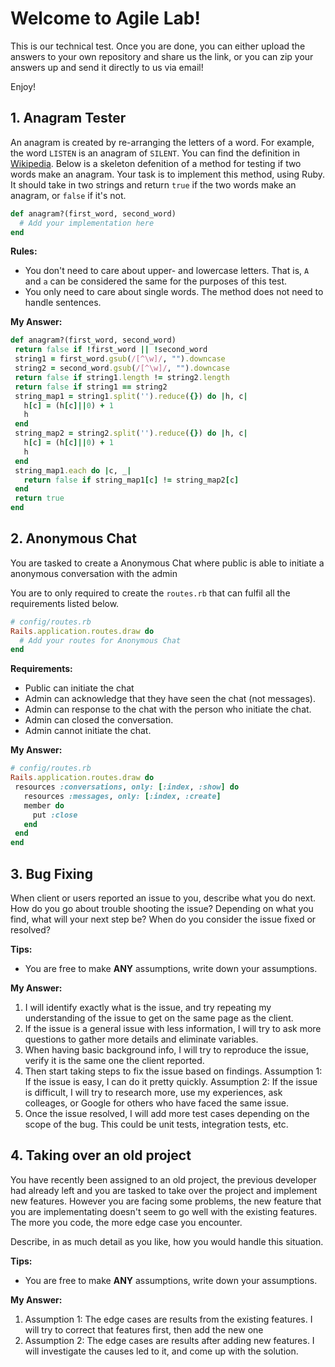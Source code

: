 # Welcome to Agile Lab!

This is our technical test. Once you are done, you can either upload the answers to your own repository and share us the link, or you can zip your answers up and send it directly to us via email!

Enjoy!

## 1. Anagram Tester

An anagram is created by re-arranging the letters of a word. For example, the word `LISTEN` is an anagram of `SILENT`.
You can find the definition in [Wikipedia](https://en.wikipedia.org/wiki/Anagram).
Below is a skeleton defenition of a method for testing if two words make an anagram. Your task is to implement this
method, using Ruby. It should take in two strings and return `true` if the two words make an anagram, or `false` if it's not.

```ruby
def anagram?(first_word, second_word)
  # Add your implementation here
end
```

**Rules:**
 - You don't need to care about upper- and lowercase letters. That is, `A` and `a` can be considered the same for the purposes of this test.
 - You only need to care about single words. The method does not need to handle sentences.
 
 **My Answer:**
 ```ruby
def anagram?(first_word, second_word)
  return false if !first_word || !second_word
  string1 = first_word.gsub(/[^\w]/, "").downcase
  string2 = second_word.gsub(/[^\w]/, "").downcase
  return false if string1.length != string2.length
  return false if string1 == string2
  string_map1 = string1.split('').reduce({}) do |h, c|
    h[c] = (h[c]||0) + 1
    h
  end
  string_map2 = string2.split('').reduce({}) do |h, c|
    h[c] = (h[c]||0) + 1
    h
  end
  string_map1.each do |c, _|
    return false if string_map1[c] != string_map2[c]
  end
  return true
end
```
 
## 2. Anonymous Chat

You are tasked to create a Anonymous Chat where public is able to initiate a anonymous conversation with the admin

You are to only required to create the `routes.rb` that can fulfil all the requirements listed below.

```ruby
# config/routes.rb
Rails.application.routes.draw do
  # Add your routes for Anonymous Chat
end
```

**Requirements:**
 - Public can initiate the chat
 - Admin can acknowledge that they have seen the chat (not messages).
 - Admin can response to the chat with the person who initiate the chat.
 - Admin can closed the conversation.
 - Admin cannot initiate the chat.

 **My Answer:**
 ```ruby
# config/routes.rb
Rails.application.routes.draw do
  resources :conversations, only: [:index, :show] do
    resources :messages, only: [:index, :create]
    member do
      put :close
    end
  end
end
```

## 3. Bug Fixing

When client or users reported an issue to you, describe what you do next.
How do you go about trouble shooting the issue? Depending on what you find, what will your next step be? When do you
consider the issue fixed or resolved?

**Tips:**
- You are free to make **ANY** assumptions, write down your assumptions.

**My Answer:**
1. I will identify exactly what is the issue, and try repeating my understanding of the issue to get on the same page as the client.
2. If the issue is a general issue with less information, I will try to ask more questions to gather more details and eliminate variables.
3. When having basic background info, I will try to reproduce the issue, verify it is the same one the client reported.
4. Then start taking steps to fix the issue based on findings.
Assumption 1: If the issue is easy, I can do it pretty quickly.
Assumption 2: If the issue is difficult, I will try to research more, use my experiences, ask colleages, or Google for others who have faced the same issue.
5. Once the issue resolved, I will add more test cases depending on the scope of the bug. This could be unit tests, integration tests, etc.

## 4. Taking over an old project

You have recently been assigned to an old project, the previous developer had already left and you are tasked to take over the project and implement new features.
However you are facing some problems, the new feature that you are implementating doesn't seem to go well with the existing features.
The more you code, the more edge case you encounter.

Describe, in as much detail as you like, how you would handle this situation.

**Tips:**
- You are free to make **ANY** assumptions, write down your assumptions.

**My Answer:**
1. Assumption 1: The edge cases are results from the existing features. I will try to correct that features first, then add the new one
2. Assumption 2: The edge cases are results after adding new features. I will investigate the causes led to it, and come up with the solution.